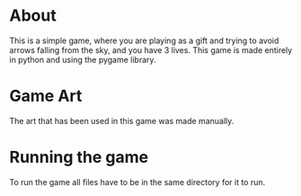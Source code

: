 # About
This is a simple game, where you are playing as a gift and trying to avoid arrows falling from the sky, and you have 3 lives.
This game is made entirely in python and using the pygame library.

# Game Art
The art that has been used in this game was made manually.

# Running the game
To run the game all files have to be in the same directory for it to run.
